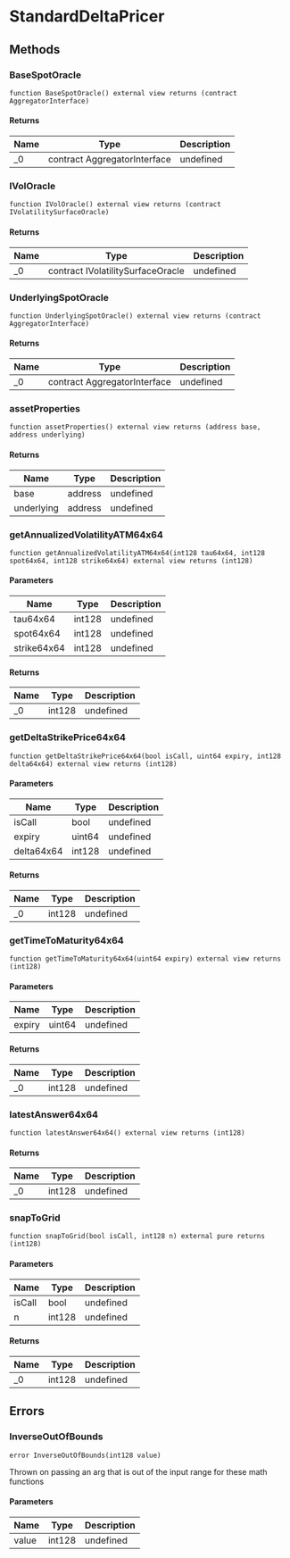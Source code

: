 # StandardDeltaPricer









## Methods

### BaseSpotOracle

```solidity
function BaseSpotOracle() external view returns (contract AggregatorInterface)
```






#### Returns

| Name | Type | Description |
|---|---|---|
| _0 | contract AggregatorInterface | undefined |

### IVolOracle

```solidity
function IVolOracle() external view returns (contract IVolatilitySurfaceOracle)
```






#### Returns

| Name | Type | Description |
|---|---|---|
| _0 | contract IVolatilitySurfaceOracle | undefined |

### UnderlyingSpotOracle

```solidity
function UnderlyingSpotOracle() external view returns (contract AggregatorInterface)
```






#### Returns

| Name | Type | Description |
|---|---|---|
| _0 | contract AggregatorInterface | undefined |

### assetProperties

```solidity
function assetProperties() external view returns (address base, address underlying)
```






#### Returns

| Name | Type | Description |
|---|---|---|
| base | address | undefined |
| underlying | address | undefined |

### getAnnualizedVolatilityATM64x64

```solidity
function getAnnualizedVolatilityATM64x64(int128 tau64x64, int128 spot64x64, int128 strike64x64) external view returns (int128)
```





#### Parameters

| Name | Type | Description |
|---|---|---|
| tau64x64 | int128 | undefined |
| spot64x64 | int128 | undefined |
| strike64x64 | int128 | undefined |

#### Returns

| Name | Type | Description |
|---|---|---|
| _0 | int128 | undefined |

### getDeltaStrikePrice64x64

```solidity
function getDeltaStrikePrice64x64(bool isCall, uint64 expiry, int128 delta64x64) external view returns (int128)
```





#### Parameters

| Name | Type | Description |
|---|---|---|
| isCall | bool | undefined |
| expiry | uint64 | undefined |
| delta64x64 | int128 | undefined |

#### Returns

| Name | Type | Description |
|---|---|---|
| _0 | int128 | undefined |

### getTimeToMaturity64x64

```solidity
function getTimeToMaturity64x64(uint64 expiry) external view returns (int128)
```





#### Parameters

| Name | Type | Description |
|---|---|---|
| expiry | uint64 | undefined |

#### Returns

| Name | Type | Description |
|---|---|---|
| _0 | int128 | undefined |

### latestAnswer64x64

```solidity
function latestAnswer64x64() external view returns (int128)
```






#### Returns

| Name | Type | Description |
|---|---|---|
| _0 | int128 | undefined |

### snapToGrid

```solidity
function snapToGrid(bool isCall, int128 n) external pure returns (int128)
```





#### Parameters

| Name | Type | Description |
|---|---|---|
| isCall | bool | undefined |
| n | int128 | undefined |

#### Returns

| Name | Type | Description |
|---|---|---|
| _0 | int128 | undefined |




## Errors

### InverseOutOfBounds

```solidity
error InverseOutOfBounds(int128 value)
```

Thrown on passing an arg that is out of the input range for these math functions



#### Parameters

| Name | Type | Description |
|---|---|---|
| value | int128 | undefined |


